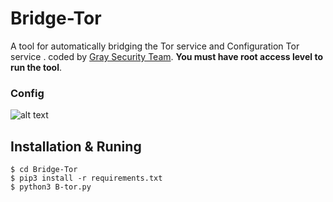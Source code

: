 # Bridge-Tor
A tool for automatically bridging the Tor service and Configuration Tor service . 
coded by [Gray Security Team](https://T.me/S3CURITY_GRAY).  **You must have root access level to run the tool**.



### Config
![alt text](http://s13.picofile.com/file/8397614268/bri.png "Config ! ")

## Installation & Runing
``` 
$ cd Bridge-Tor 
$ pip3 install -r requirements.txt
$ python3 B-tor.py
``` 
